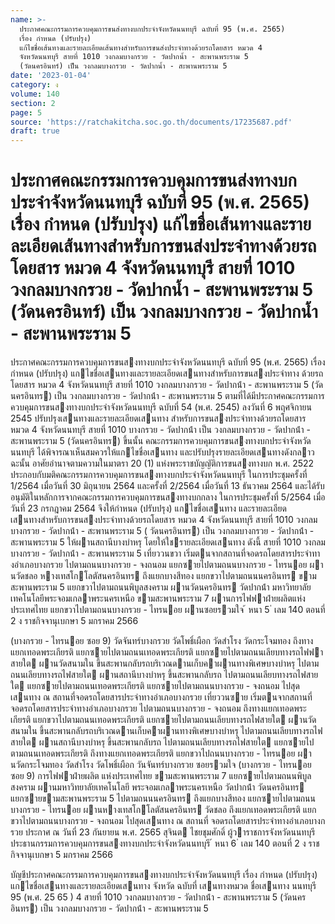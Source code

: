 ```yaml
---
name: >-
  ประกาศคณะกรรมการควบคุมการขนส่งทางบกประจำจังหวัดนนทบุรี ฉบับที่ 95 (พ.ศ. 2565)
  เรื่อง กำหนด (ปรับปรุง)
  แก้ไขชื่อเส้นทางและรายละเอียดเส้นทางสำหรับการขนส่งประจำทางด้วยรถโดยสาร หมวด 4
  จังหวัดนนทบุรี สายที่ 1010 วงกลมบางกรวย - วัดปากน้ำ - สะพานพระราม 5
  (วัดนครอินทร์) เป็น วงกลมบางกรวย - วัดปากน้ำ - สะพานพระราม 5
date: '2023-01-04'
category: ง
volume: 140
section: 2
page: 5
source: 'https://ratchakitcha.soc.go.th/documents/17235687.pdf'
draft: true
---
```


# ประกาศคณะกรรมการควบคุมการขนส่งทางบกประจำจังหวัดนนทบุรี ฉบับที่ 95 (พ.ศ. 2565) เรื่อง กำหนด (ปรับปรุง) แก้ไขชื่อเส้นทางและรายละเอียดเส้นทางสำหรับการขนส่งประจำทางด้วยรถโดยสาร หมวด 4 จังหวัดนนทบุรี สายที่ 1010 วงกลมบางกรวย - วัดปากน้ำ - สะพานพระราม 5 (วัดนครอินทร์) เป็น วงกลมบางกรวย - วัดปากน้ำ - สะพานพระราม 5

ประกาศคณะกรรมการควบคุมการขนสงทางบกประจําจังหวัดนนทบุรี ฉบับที่ 95 (พ.ศ. 2565) เรื่อง กําหนด (ปรับปรุง) แกไขชื่อเสนทางและรายละเอียดเสนทางสําหรับการขนสงประจําทาง ด้วยรถโดยสาร หมวด 4 จังหวัดนนทบุรี สายที่ 1010 วงกลมบางกรวย - วัดปากน้ํา - สะพานพระราม 5 (วัดนครอินทร) เป็น วงกลมบางกรวย - วัดปากน้ํา - สะพานพระราม 5 ตามที่ได้มีประกาศคณะกรรมการควบคุมการขนสงทางบกประจําจังหวัดนนทบุรี ฉบับที่ 54 (พ.ศ. 2545) ลงวันที่ 6 พฤศจิกายน 2545 ปรับปรุงเสนทางและรายละเอียดเสนทาง สําหรับการขนสงประจําทางด้วยรถโดยสาร หมวด 4 จังหวัดนนทบุรี สายที่ 1010 บางกรวย - วัดปากน้ํา เป็น วงกลมบางกรวย - วัดปากน้ํา - สะพานพระราม 5 (วัดนครอินทร) ขึ้นนั้น คณะกรรมการควบคุมการขนสงทางบกประจําจังหวัดนนทบุรี ได้พิจารณาเห็นสมควรให้แกไขชื่อเสนทาง และปรับปรุงรายละเอียดเสนทางดังกลาว ฉะนั้น อาศัยอํานาจตามความในมาตรา 20 (1) แห่งพระราชบัญญัติการขนสงทางบก พ.ศ. 2522 ประกอบกับมติคณะกรรมการควบคุมการขนสงทางบกประจําจังหวัดนนทบุรี ในการประชุมครั้งที่ 1/2564 เมื่อวันที่ 30 มิถุนายน 2564 และครั้งที่ 2/2564 เมื่อวันที่ 13 ธันวาคม 2564 และได้รับอนุมัติในหลักการจากคณะกรรมการควบคุมการขนสงทางบกกลาง ในการประชุมครั้งที่ 5/2564 เมื่อวันที่ 23 กรกฎาคม 2564 จึงให้กําหนด (ปรับปรุง) แกไขชื่อเสนทาง และรายละเอียดเสนทางสําหรับการขนสงประจําทางด้วยรถโดยสาร หมวด 4 จังหวัดนนทบุรี สายที่ 1010 วงกลมบางกรวย - วัดปากน้ํา - สะพานพระราม 5 ( วัดนครอินทร) เป็น วงกลมบางกรวย - วัดปากน้ํา - สะพานพระราม 5 ให้ผานสถานีบางบําหรุ โดยให้ใชรายละเอียดเสนทาง ดังนี้ สายที่ 1010 วงกลมบางกรวย - วัดปากน้ํา - สะพานพระราม 5 เที่ยววนขวา เริ่มตนจากสถานที่จอดรถโดยสารประจําทางอําเภอบางกรวย ไปตามถนนบางกรวย - จงถนอม แยกซายไปตามถนนบางกรวย - ไทรนอย ผานวัดชลอ หางเทสโกโลตัสนครอินทร ถึงแยกบางสีทอง แยกขวาไปตามถนนนครอินทร ขามสะพานพระราม 5 แยกขวาไปตามถนนพิบูลสงคราม ผานวัดนครอินทร วัดปากน้ํา มหาวิทยาลัยเทคโนโลยีพระจอมเกลาพระนครเหนือ ขามสะพานพระราม 7 ผานการไฟฟาฝ่ายผลิตแห่งประเทศไทย แยกขวาไปตามถนนบางกรวย - ไทรนอย ผานซอยรวมใจ ้ หนา 5 ่ เลม 140 ตอนที่ 2 ง ราชกิจจานุเบกษา 5 มกราคม 2566

(บางกรวย - ไทรนอย ซอย 9) วัดจันทร์บางกรวย วัดโพธิ์เผือก วัดสําโรง วัดกระโจมทอง ถึงทางแยกเทอดพระเกียรติ แยกซายไปตามถนนเทอดพระเกียรติ แยกซายไปตามถนนเลียบทางรถไฟฟาสายใต ผานวัดสนามใน ขึ้นสะพานกลับรถบริเวณดานเก็บคาผานทางพิเศษบางบําหรุ ไปตามถนนเลียบทางรถไฟสายใต ผานสถานีบางบําหรุ ขึ้นสะพานกลับรถ ไปตามถนนเลียบทางรถไฟสายใต แยกซายไปตามถนนเทอดพระเกียรติ แยกซายไปตามถนนบางกรวย - จงถนอม ไปสุดเสนทาง ณ สถานที่จอดรถโดยสารประจําทางอําเภอบางกรวย เที่ยววนซาย เริ่มตนจากสถานที่จอดรถโดยสารประจําทางอําเภอบางกรวย ไปตามถนนบางกรวย - จงถนอม ถึงทางแยกเทอดพระเกียรติ แยกขวาไปตามถนนเทอดพระเกียรติ แยกซายไปตามถนนเลียบทางรถไฟสายใต ผานวัดสนามใน ขึ้นสะพานกลับรถบริเวณดานเก็บคาผานทางพิเศษบางบําหรุ ไปตามถนนเลียบทางรถไฟสายใต ผานสถานีบางบําหรุ ขึ้นสะพานกลับรถ ไปตามถนนเลียบทางรถไฟสายใต แยกซายไปตามถนนเทอดพระเกียรติ ถึงทางแยกเทอดพระเกียรติ แยกขวาไปถนนบางกรวย - ไทรนอย ผานวัดกระโจมทอง วัดสําโรง วัดโพธิ์เผือก วันจันทร์บางกรวย ซอยรวมใจ (บางกรวย - ไทรนอย ซอย 9) การไฟฟาฝ่ายผลิต แห่งประเทศไทย ขามสะพานพระราม 7 แยกซายไปตามถนนพิบูลสงคราม ผานมหาวิทยาลัยเทคโนโลยี พระจอมเกลาพระนครเหนือ วัดปากน้ํา วัดนครอินทร แยกซายขามสะพานพระราม 5 ไปตามถนนนครอินทร ถึงแยกบางสีทอง แยกซายไปตามถนนบางกรวย - ไทรนอย ผานหางเทสโกโลตัสนครอินทร วัดชลอ ถึงแยกเทอดพระเกียรติ แยกขวาไปตามถนนบางกรวย - จงถนอม ไปสุดเสนทาง ณ สถานที่ จอดรถโดยสารประจําทางอําเภอบางกรวย ประกาศ ณ วันที่ 23 กันยายน พ.ศ. 2565 สุจินต ไชยชุมศักดิ์ ผู้วาราชการจังหวัดนนทบุรี ประธานกรรมการควบคุมการขนสงทางบกประจําจังหวัดนนทบุรี ้ หนา 6 ่ เลม 140 ตอนที่ 2 ง ราชกิจจานุเบกษา 5 มกราคม 2566

บัญชีประกาศคณะกรรมการควบคุมการขนสงทางบกประจําจังหวัดนนทบุรี เรื่อง กําหนด (ปรับปรุง) แกไขชื่อเสนทางและรายละเอียดเสนทาง จังหวัด ฉบับที่ เสนทางหมวด ชื่อเสนทาง นนทบุรี 95 (พ.ศ. 25 65 ) 4 สายที่ 1010 วงกลมบางกรวย - วัดปากน้ํา - สะพานพระราม 5 (วัดนครอินทร) เป็น วงกลมบางกรวย - วัดปากน้ํา - สะพานพระราม 5
